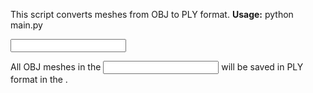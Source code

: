 This script converts meshes from OBJ to PLY format.
**Usage:**
python main.py <pre><input folder> <output folder></pre>

All OBJ meshes in the <input folder> will be saved in PLY format in the <output folder>.
